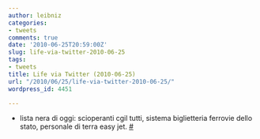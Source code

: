 ```yaml
---
author: leibniz
categories:
- tweets
comments: true
date: '2010-06-25T20:59:00Z'
slug: life-via-twitter-2010-06-25
tags:
- tweets
title: Life via Twitter (2010-06-25)
url: "/2010/06/25/life-via-twitter-2010-06-25/"
wordpress_id: 4451

---
```

* lista nera di oggi: scioperanti cgil tutti, sistema biglietteria ferrovie dello stato, personale di terra easy jet. [#](https://twitter.com/leibniz/statuses/17005257985)


